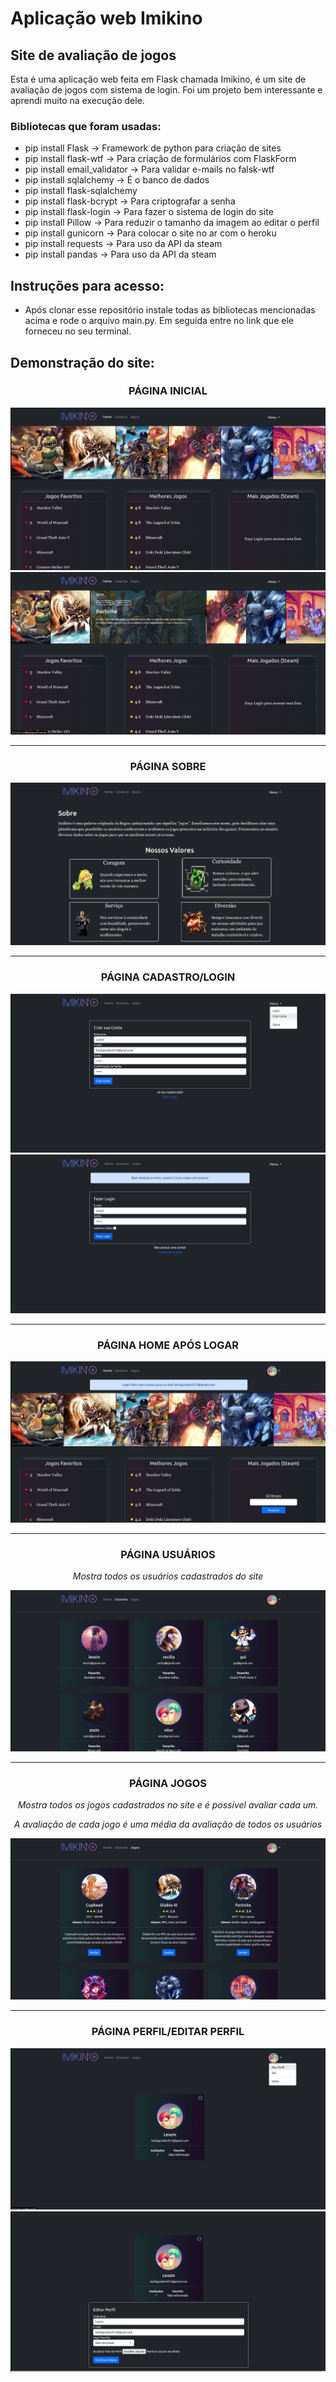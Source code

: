 ﻿# Aplicação web Imikino
## Site de avaliação de jogos

Esta é uma aplicação web feita em Flask chamada Imikino, é um site de avaliação de jogos com sistema de login.
Foi um projeto bem interessante e aprendi muito na execução dele.

### Bibliotecas que foram usadas:

* pip install Flask -> Framework de python para criação de sites
* pip install flask-wtf -> Para criação de formulários com FlaskForm
* pip install email_validator -> Para validar e-mails no falsk-wtf
* pip install sqlalchemy -> É o banco de dados
* pip install flask-sqlalchemy
* pip install flask-bcrypt -> Para criptografar a senha
* pip install flask-login -> Para fazer o sistema de login do site
* pip install Pillow -> Para reduzir o tamanho da imagem ao editar o perfil
* pip install gunicorn -> Para colocar o site no ar com o heroku
* pip install requests -> Para uso da API da steam
* pip install pandas -> Para uso da API da steam

## Instruções para acesso:
- Após clonar esse repositório instale todas as bibliotecas mencionadas acima e rode o arquivo main.py. Em seguida entre no link que ele forneceu no seu terminal.

## Demonstração do site:

### <p align='center'>PÁGINA INICIAL</p>

![Imagem](https://github.com/leoFagundes/AplicacaoWeb-Imikino/blob/main/imikino/static/images/imgREADME/1-home.png)
<br>
![Imagem](https://github.com/leoFagundes/AplicacaoWeb-Imikino/blob/main/imikino/static/images/imgREADME/2-home.png?raw=true)

<hr>

### <p align='center'>PÁGINA SOBRE</p>

![Imagem](https://github.com/leoFagundes/AplicacaoWeb-Imikino/blob/main/imikino/static/images/imgREADME/3-sobre.png?raw=true)

<hr>

### <p align='center'>PÁGINA CADASTRO/LOGIN</p>

![Imagem](https://github.com/leoFagundes/AplicacaoWeb-Imikino/blob/main/imikino/static/images/imgREADME/4-cadastro.png?raw=true)
<br>
![Imagem](https://github.com/leoFagundes/AplicacaoWeb-Imikino/blob/main/imikino/static/images/imgREADME/5-login.png?raw=true)

<hr>

### <p align='center'>PÁGINA HOME APÓS LOGAR</p>

![Imagem](https://github.com/leoFagundes/AplicacaoWeb-Imikino/blob/main/imikino/static/images/imgREADME/6-homeLogado.png?raw=true)

<hr>

### <p align='center'>PÁGINA USUÁRIOS</p>
<p align='center'><i>Mostra todos os usuários cadastrados do site</i></p>

![Imagem](https://github.com/leoFagundes/AplicacaoWeb-Imikino/blob/main/imikino/static/images/imgREADME/7-usuarios.png?raw=true)

<hr>

### <p align='center'>PÁGINA JOGOS</p>
<p align='center'><i>Mostra todos os jogos cadastrados no site e é possível avaliar cada um.</i></p>
<p align='center'><i>A avaliação de cada jogo é uma média da avaliação de todos os usuários</i></p>

![Imagem](https://github.com/leoFagundes/AplicacaoWeb-Imikino/blob/main/imikino/static/images/imgREADME/8-pageJogos.png?raw=true)


<hr>

### <p align='center'>PÁGINA PERFIL/EDITAR PERFIL</p>

![Imagem](https://github.com/leoFagundes/AplicacaoWeb-Imikino/blob/main/imikino/static/images/imgREADME/9-meuPerfil.png?raw=true)
<br>
![Imagem](https://github.com/leoFagundes/AplicacaoWeb-Imikino/blob/main/imikino/static/images/imgREADME/10-editarPerfil.png?raw=true)
